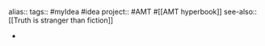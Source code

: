 alias::
tags:: #myIdea #idea 
project:: #AMT #[[AMT hyperbook]] 
see-also:: [[Truth is stranger than fiction]]

-